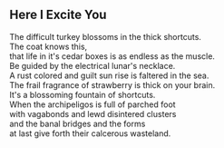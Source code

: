 Here I Excite You
-----------------
The difficult turkey blossoms in the thick shortcuts.  
The coat knows this,  
that life in it's cedar boxes is as endless as the muscle.  
Be guided by the electrical lunar's necklace.  
A rust colored and guilt sun rise is faltered in the sea.  
The frail fragrance of strawberry is thick on your brain.  
It's a blossoming fountain of shortcuts.  
When the archipeligos is full of parched foot  
with vagabonds and lewd disintered clusters  
and the banal bridges and the forms  
at last give forth their calcerous wasteland.  
